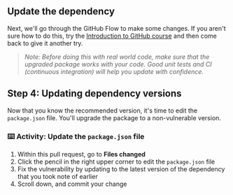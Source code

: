 ## Update the dependency

Next, we'll go through the GitHub Flow to make some changes. If you aren't sure how to do this, try the [Introduction to GitHub course](https://lab.github.com/githubtraining/introduction-to-github) and then come back to give it another try.

> _Note: Before doing this with real world code, make sure that the upgraded package works with your code. Good unit tests and CI (continuous integration) will help you update with confidence._

## Step 4: Updating dependency versions

Now that you know the recommended version, it's time to edit the `package.json` file. You'll upgrade the package to a non-vulnerable version.

### :keyboard: Activity: Update the `package.json` file

1. Within this pull request, go to **Files changed**
1. Click the pencil in the right upper corner to edit the `package.json` file
1. Fix the vulnerability by updating to the latest version of the dependency that you took note of earlier
1. Scroll down, and commit your change
